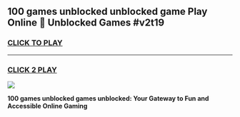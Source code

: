 
## 100 games unblocked unblocked game Play Online 👋 Unblocked Games #v2t19
<h3>
<a href="https://premium.freeplayer.one?title=100_games_unblocked&ref=21F">CLICK TO PLAY</a></h3>
<hr>

<h3>
<a href="https://premium.freeplayer.one?title=100_games_unblocked&ref=21F">CLICK 2 PLAY</a>
  
</h3>

<a href="https://premium.freeplayer.one?title=100_games_unblocked&ref=21F/"><img src="https://clearcache.store/games.png"></a>


**100 games unblocked games unblocked: Your Gateway to Fun and Accessible Online Gaming**
